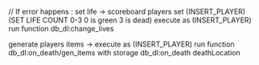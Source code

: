 // If error happens : 
set life -> 
scoreboard players set (INSERT_PLAYER) (SET LIFE COUNT 0-3 0 is green 3 is dead)
execute as (INSERT_PLAYER) run function db_dl:change_lives

generate players items ->
execute as (INSERT_PLAYER) run function db_dl:on_death/gen_items with storage db_dl:on_death deathLocation
